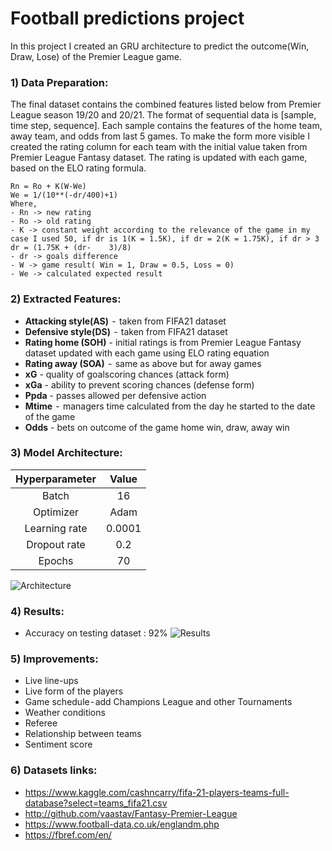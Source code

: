 # Football predictions project
In this project I created an GRU architecture to predict the outcome(Win, Draw, Lose) of the Premier League game.

### 1) __Data Preparation:__
The final dataset contains the combined features listed below from Premier League season 19/20 and 20/21. The format of sequential data is [sample, time step, sequence]. Each sample contains the features of the home team, away team, and odds from last 5 games. To make the form more visible I created the rating column for each team with the initial value taken from Premier League Fantasy dataset. The rating is updated with each game, based on the ELO rating formula.

    Rn = Ro + K(W-We)
    We = 1/(10**(-dr/400)+1)
    Where,
    - Rn -> new rating
    - Ro -> old rating
    - K -> constant weight according to the relevance of the game in my case I used 50, if dr is 1(K = 1.5K), if dr = 2(K = 1.75K), if dr > 3 dr = (1.75K + (dr-    3)/8)
    - dr -> goals difference  
    - W -> game result( Win = 1, Draw = 0.5, Loss = 0) 
    - We -> calculated expected result

### 2) __Extracted Features:__
- __Attacking style(AS)__  -  taken from FIFA21 dataset 
- __Defensive style(DS)__  -  taken from FIFA21 dataset
- __Rating home (SOH)__  -  initial ratings is from Premier League Fantasy dataset updated with each game using ELO rating equation
- __Rating away (SOA)__  -  same as above but for away games 
- __xG__  -  quality of goalscoring chances (attack form)
- __xGa__  -  ability to prevent scoring chances (defense form) 
- __Ppda__  -  passes allowed per defensive action 
- __Mtime__  -  managers time calculated from the day he started to the date of the game
- __Odds__  -  bets on outcome of the game home win, draw, away win 

### 3) __Model Architecture:__

| Hyperparameter | Value |
|:--------------:|:-----:|
| Batch          | 16    |
| Optimizer      | Adam  |
| Learning rate  | 0.0001|
| Dropout rate   |  0.2  | 
| Epochs         | 70    | 

![Architecture](https://github.com/maciejbalawejder/DeepLearning-collection/blob/main/Sequentials/GRU/figures/Architecture.png)

### 4) __Results__:
- Accuracy on testing dataset : 92%
![Results](https://github.com/maciejbalawejder/DeepLearning-collection/blob/main/Sequentials/GRU/figures/Loss92.png)

### 5) __Improvements__:
- Live line-ups 
- Live form of the players
- Game schedule - add Champions League and other Tournaments
- Weather conditions
- Referee
- Relationship between teams
- Sentiment score

### 6) __Datasets links__:
- https://www.kaggle.com/cashncarry/fifa-21-players-teams-full-database?select=teams_fifa21.csv
- http://github.com/vaastav/Fantasy-Premier-League
- https://www.football-data.co.uk/englandm.php
- https://fbref.com/en/
